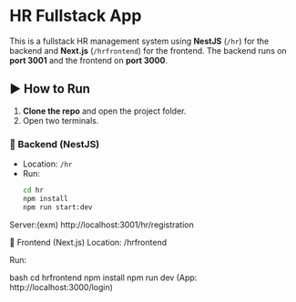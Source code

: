 # HR Fullstack App

This is a fullstack HR management system using **NestJS** (`/hr`) for the backend and **Next.js** (`/hrfrontend`) for the frontend. The backend runs on **port 3001** and the frontend on **port 3000**.

## ▶️ How to Run

1. **Clone the repo** and open the project folder.
2. Open two terminals.

### 🧠 Backend (NestJS)
- Location: `/hr`
- Run:
  ```bash
  cd hr
  npm install
  npm run start:dev
Server:(exm) http://localhost:3001/hr/registration

🎯 Frontend (Next.js)
Location: /hrfrontend

Run:

bash
cd hrfrontend
npm install
npm run dev
(App: http://localhost:3000/login)
